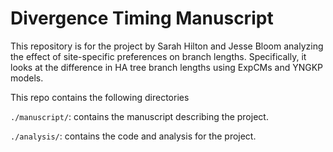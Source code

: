 # Divergence Timing Manuscript

This repository is for the project by Sarah Hilton and Jesse Bloom analyzing the effect of site-specific preferences on branch lengths.
Specifically, it looks at the difference in HA tree branch lengths using ExpCMs and YNGKP models.

This repo contains the following directories

`./manuscript/`: contains the manuscript describing the project.

`./analysis/`: contains the code and analysis for the project. 
